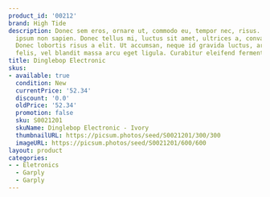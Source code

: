 ```yaml
---
product_id: '00212'
brand: High Tide
description: Donec sem eros, ornare ut, commodo eu, tempor nec, risus. Quisque gravida
  ipsum non sapien. Donec tellus mi, luctus sit amet, ultrices a, convallis eu, lorem.
  Donec lobortis risus a elit. Ut accumsan, neque id gravida luctus, arcu pede sodales
  felis, vel blandit massa arcu eget ligula. Curabitur eleifend fermentum justo.
title: Dinglebop Electronic
skus:
- available: true
  condition: New
  currentPrice: '52.34'
  discount: '0.0'
  oldPrice: '52.34'
  promotion: false
  sku: S0021201
  skuName: Dinglebop Electronic - Ivory
  thumbnailURL: https://picsum.photos/seed/S0021201/300/300
  imageURL: https://picsum.photos/seed/S0021201/600/600
layout: product
categories:
- - Eletronics
  - Garply
  - Garply
---
```

